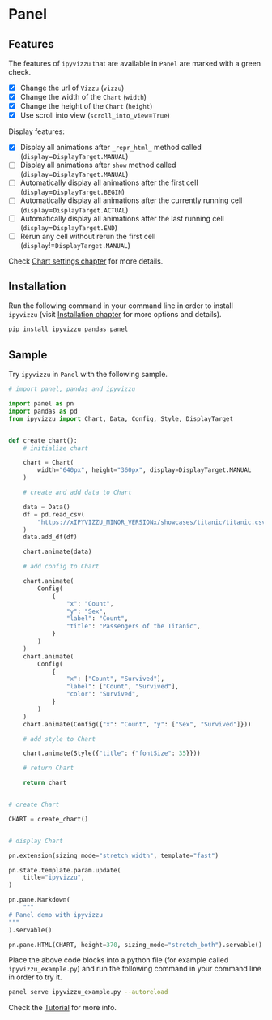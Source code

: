 # Panel

## Features

The features of `ipyvizzu` that are available in `Panel` are marked with a green
check.

- [x]  Change the url of `Vizzu` (`vizzu`)
- [x]  Change the width of the `Chart` (`width`)
- [x]  Change the height of the `Chart` (`height`)
- [x]  Use scroll into view (`scroll_into_view`=`True`)

Display features:

- [x]  Display all animations after `_repr_html_` method called
  (`display`=`DisplayTarget.MANUAL`)
- [ ]  Display all animations after `show` method called
  (`display`=`DisplayTarget.MANUAL`)
- [ ]  Automatically display all animations after the first cell
  (`display`=`DisplayTarget.BEGIN`)
- [ ]  Automatically display all animations after the currently running cell
  (`display`=`DisplayTarget.ACTUAL`)
- [ ]  Automatically display all animations after the last running cell
  (`display`=`DisplayTarget.END`)
- [ ]  Rerun any cell without rerun the first cell
  (`display`!=`DisplayTarget.MANUAL`)

Check [Chart settings chapter](../../tutorial/chart_settings.md) for more
details.

## Installation

Run the following command in your command line in order to install `ipyvizzu`
(visit [Installation chapter](../../installation.md) for more options and
details).

```sh
pip install ipyvizzu pandas panel
```

## Sample

Try `ipyvizzu` in `Panel` with the following sample.

```python
# import panel, pandas and ipyvizzu

import panel as pn
import pandas as pd
from ipyvizzu import Chart, Data, Config, Style, DisplayTarget


def create_chart():
    # initialize chart

    chart = Chart(
        width="640px", height="360px", display=DisplayTarget.MANUAL
    )

    # create and add data to Chart

    data = Data()
    df = pd.read_csv(
        "https://xIPYVIZZU_MINOR_VERSIONx/showcases/titanic/titanic.csv"
    )
    data.add_df(df)

    chart.animate(data)

    # add config to Chart

    chart.animate(
        Config(
            {
                "x": "Count",
                "y": "Sex",
                "label": "Count",
                "title": "Passengers of the Titanic",
            }
        )
    )
    chart.animate(
        Config(
            {
                "x": ["Count", "Survived"],
                "label": ["Count", "Survived"],
                "color": "Survived",
            }
        )
    )
    chart.animate(Config({"x": "Count", "y": ["Sex", "Survived"]}))

    # add style to Chart

    chart.animate(Style({"title": {"fontSize": 35}}))

    # return Chart

    return chart


# create Chart

CHART = create_chart()


# display Chart

pn.extension(sizing_mode="stretch_width", template="fast")

pn.state.template.param.update(
    title="ipyvizzu",
)

pn.pane.Markdown(
    """
# Panel demo with ipyvizzu
"""
).servable()

pn.pane.HTML(CHART, height=370, sizing_mode="stretch_both").servable()
```

Place the above code blocks into a python file (for example called
`ipyvizzu_example.py`) and run the following command in your command line in
order to try it.

```sh
panel serve ipyvizzu_example.py --autoreload
```

Check the [Tutorial](../../tutorial/index.md) for more info.

